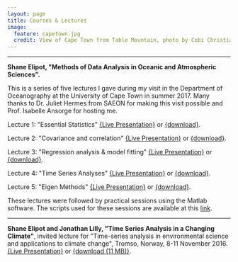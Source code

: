 ```yaml
---
layout: page
title: Courses & Lectures
image:
  feature: capetown.jpg
  credit: View of Cape Town from Table Mountain, photo by Cobi Christiansen
---
```


---

**Shane Elipot, "Methods of Data Analysis in Oceanic and Atmospheric Sciences".**

This is a series of five lectures I gave during my visit in the Department of Oceanography at the University of Cape Town in summer 2017. Many thanks to Dr. Juliet Hermes from SAEON for making this visit possible and Prof. Isabelle Ansorge for hosting me.

Lecture 1: "Essential Statistics" [{Live Presentation}](lecture1/index.html) or [{download}](lecture1.pdf).

Lecture 2: "Covariance and correlation" [{Live Presentation}](lecture2/index.html) or [{download}](lecture2.pdf).

Lecture 3: "Regression analysis & model fitting" [{Live Presentation}](lecture3/index.html) or [{download}](lecture3.pdf).

Lecture 4: "Time Series Analyses" [{Live Presentation}](lecture4/index.html) or [{download}](lecture4.pdf).

Lecture 5: "Eigen Methods" [{Live Presentation}](lecture5/index.html) or [{download}](lecture5.pdf).

These lectures were followed by practical sessions using the Matlab software. The scripts used for these sessions are available at this [link](https://drive.google.com/open?id=0B5UwZFhQ8OhvWXFSY19YcGZMZEU).


---

**Shane Elipot and Jonathan Lilly, "Time Series Analysis in a Changing Climate"**, invited lecture for "Time-series analysis in environmental science and applications to climate change", Tromso, Norway, 8-11 November 2016. [{Live Presentation}](tromso/index.html) or [{download (11 MB)}](tromso_elipot.pdf).
